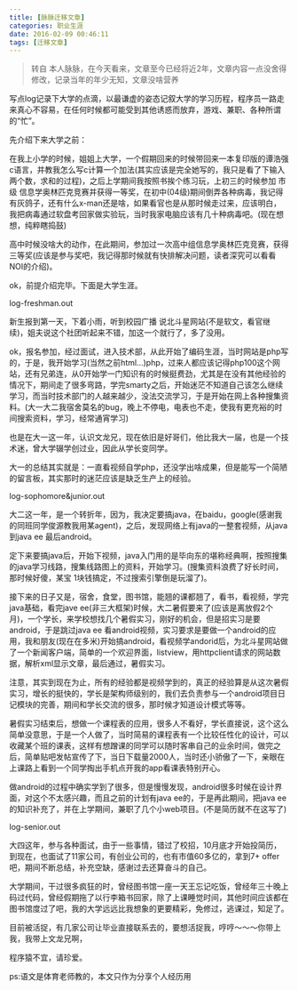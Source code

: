 ```yaml
---
title: [脉脉迁移文章] 
categories: 职业生涯
date: 2016-02-09 00:46:11
tags: [迁移文章]
---
```



>  转自 本人脉脉，在今天看来，文章至今已经将近2年，文章内容一点没舍得修改，记录当年的年少无知，文章没啥营养


 写点log记录下大学的点滴，以最谦虚的姿态记叙大学的学习历程，程序员一路走来真心不容易，在任何时候都可能受到其他诱惑而放弃，游戏、兼职、各种所谓的“忙”。

  先介绍下来大学之前：

  在我上小学的时候，姐姐上大学，一个假期回来的时候带回来一本复印版的谭浩强c语言，并教我怎么写c计算一个加法(其实应该是完全她写的，我只是看了下输入两个数，求和的过程)，之后上学期间我按照书挨个练习玩，上初三的时候参加 市级 信息学奥林匹克竞赛并获得一等奖，在初中(04级)期间倒弄各种病毒，我记得有灰鸽子，还有什么x-man还是啥，如果看官也是从那时候走过来，应该明白，我把病毒通过软盘考回家做实验玩，当时我家电脑应该有几十种病毒吧。(现在想想，纯粹瞎捣鼓)

  高中时候没啥大的动作，在此期间，参加过一次高中组信息学奥林匹克竞赛，获得三等奖(应该是参与奖吧，我记得那时候就有快排解决问题，读者深究可以看看NOI的介绍)。

  ok，前提介绍完毕。下面是大学生涯。

log-freshman.out

  新生报到第一天，下着小雨，听到校园广播 说北斗星网站(不是软文，看官继续)，姐夫说这个社团听起来不错，加这一个就行了，多了没用。

  ok，报名参加，经过面试，进入技术部，从此开始了编码生涯，当时网站是php写的，于是，我开始学习(当然之前html...)php，过来人都应该记得php100这个网站，还有兄弟连，从0开始学一门知识有的时候挺费劲，尤其是在没有其他经验的情况下，期间走了很多弯路，学完smarty之后，开始迷茫不知道自己该怎么继续学习，而当时技术部门的人越来越少，没法交流学习，于是开始在网上各种搜集资料。(大一大二我宿舍莫名的bug，晚上不停电，电表也不走，使我有更充裕的时间搜索资料，学习，经常通宵学习)

  也是在大一这一年，认识文龙兄，现在依旧是好哥们，他比我大一届，也是一个技术迷，曾大学辍学创过业，因此从学长变同学。

  大一的总结其实就是：一直看视频自学php，还没学出啥成果，但是能写一个简陋的留言板，其实那时的迷茫应该是缺乏生产上的经验。

log-sophomore&junior.out

  大二这一年，是一个转折年，因为，我决定要搞java，在baidu，google(感谢我的同班同学俊源教我用某agent)，之后，发现网络上有java的一整套视频，从java到java ee 最后android。

  定下来要搞java后，开始下视频，java入门用的是毕向东的堪称经典啊，按照搜集的java学习线路，搜集线路图上的资料，开始学习。(搜集资料浪费了好长时间，那时候好傻，某宝 1块钱搞定，不过搜索引擎倒是玩溜了)。

  接下来的日子又是，宿舍，食堂，图书馆，能翘的课都翘了，看书，看视频，学完java基础，看完jave ee(非三大框架)时候，大二暑假要来了(应该是离放假2个月)，一个学长，来学校想找几个暑假实习，刚好的机会，但是招实习是要android，于是跳过java ee 看android视频，实习要求是要做一个android的应用，我和朋友(现在在多米)开始搞android，看视频学andorid后，为北斗星网站做了一个新闻客户端，简单的一个欢迎界面，listview，用httpclient请求的网站数据，解析xml显示文章，最后通过，暑假实习。  

  注意，其实到现在为止，所有的经验都是视频学到的，真正的经验算是从这次暑假实习，增长的挺快的，学长是架构师级别的，我们去负责参与一个android项目日记模块的完善，期间和学长交流的很多，那时候才知道设计模式等等。

  暑假实习结束后，想做一个课程表的应用，很多人不看好，学长直接说，这个这么简单没意思，于是一个人做了，当时简易的课程表有一个比较任性化的设计，可以收藏某个班的课表，这样有想蹭课的同学可以随时客串自己的业余时间，做完之后，简单贴吧发帖宣传了下，当日下载量2000人，当时还小骄傲了一下，亲眼在上课路上看到一个同学掏出手机点开我的app看课表特别开心。

  做android的过程中确实学到了很多，但是慢慢发现，android很多时候在设计界面，对这个不太感兴趣，而且之前的计划有java ee的，于是再此期间，把java ee的知识补充了，并在上学期间，兼职了几个小web项目。(不是简历就不在这写了)

log-senior.out

  大四这年，参与各种面试，由于一些事情，错过了校招，10月底才开始投简历，到现在，也面试了11家公司，有创业公司的，也有市值60多亿的，拿到7+ offer吧，期间不断总结，补充空缺，感谢过去还算奋斗的自己。

  大学期间，干过很多疯狂的时，曾经图书馆一座一天王忘记吃饭，曾经年三十晚上码过代码，曾经假期拖了以行李箱书回家，除了上课睡觉时间，其他时间应该都在图书馆度过了吧，我的大学远远比我想象的更要精彩，免修过，逃课过，知足了。

 目前被活捉，有几家公司让毕业直接联系去的，要想活捉我，哼哼～～～你带上我，我带上文龙兄啊，

 程序猿不宜，请珍爱。

ps:语文是体育老师教的，本文只作为分享个人经历用